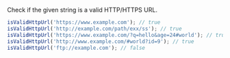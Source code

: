 Check if the given string is a valid HTTP/HTTPS URL.

```js
isValidHttpUrl('https://www.example.com'); // true
isValidHttpUrl('http://example.com/path/exx/ss'); // true
isValidHttpUrl('https://www.example.com/?q=hello&age=24#world'); // true
isValidHttpUrl('http://www.example.com/#world?id=9'); // true
isValidHttpUrl('ftp://example.com'); // false
```